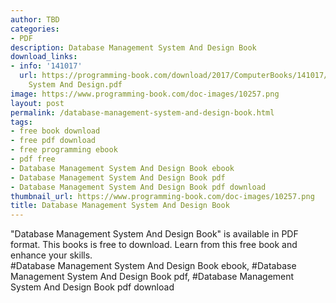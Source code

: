 ```yaml
---
author: TBD
categories:
- PDF
description: Database Management System And Design Book
download_links:
- info: '141017'
  url: https://programming-book.com/download/2017/ComputerBooks/141017/Database Management
    System And Design.pdf
image: https://www.programming-book.com/doc-images/10257.png
layout: post
permalink: /database-management-system-and-design-book.html
tags:
- free book download
- free pdf download
- free programming ebook
- pdf free
- Database Management System And Design Book ebook
- Database Management System And Design Book pdf
- Database Management System And Design Book pdf download
thumbnail_url: https://www.programming-book.com/doc-images/10257.png
title: Database Management System And Design Book
---
```


 
<div class="item-desc text-justify">
  "Database Management System And Design Book" is available in PDF format. This books is free to download. Learn from this free book and enhance your skills.
  <br>
  #Database Management System And Design Book ebook, #Database Management System And Design Book pdf, #Database Management System And Design Book pdf download
</div>